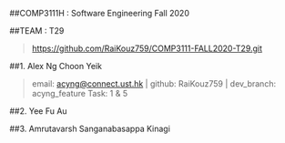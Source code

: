 ##COMP3111H : Software Engineering Fall 2020

##TEAM : T29
> https://github.com/RaiKouz759/COMP3111-FALL2020-T29.git

##1. Alex Ng Choon Yeik
> email: acyng@connect.ust.hk | github: RaiKouz759 | dev_branch: acyng_feature
> Task: 1 & 5


##2. Yee Fu Au


##3. Amrutavarsh Sanganabasappa Kinagi
		 